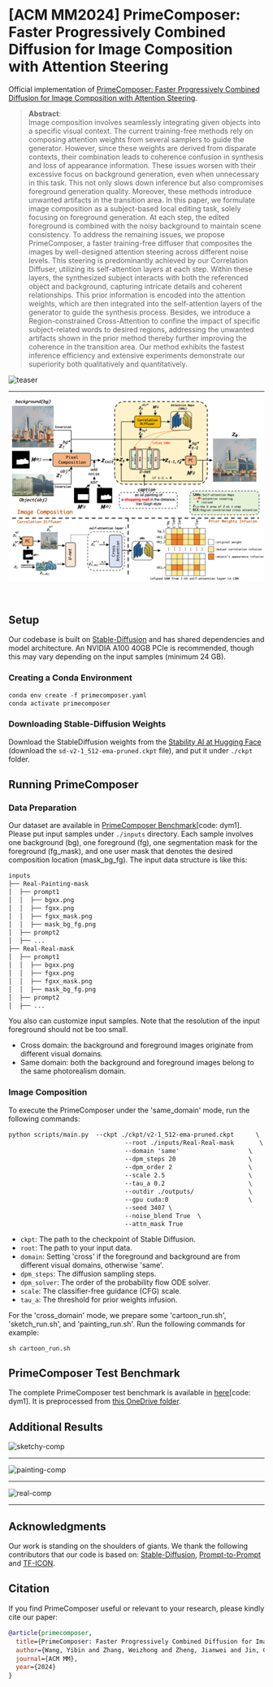 # [ACM MM2024] PrimeComposer: Faster Progressively Combined Diffusion for Image Composition with Attention Steering

Official implementation of [PrimeComposer: Faster Progressively Combined Diffusion for Image Composition with Attention Steering]().


>**Abstract**: <br>
Image composition involves seamlessly integrating given objects into a specific visual context. The current training-free methods rely on composing attention weights from several samplers to guide the generator. However, since these weights are derived from disparate contexts, their combination leads to coherence confusion in synthesis and loss of appearance information. These issues worsen with their excessive focus on background generation, even when unnecessary in this task. This not only slows down inference but also compromises foreground generation quality. Moreover, these methods introduce unwanted artifacts in the transition area. In this paper, we formulate image composition as a subject-based local editing task, solely focusing on foreground generation. At each step, the edited foreground is combined with the noisy background to maintain scene consistency. To address the remaining issues, we propose PrimeComposer, a faster training-free diffuser that composites the images by well-designed attention steering across different noise levels. This steering is predominantly achieved by our Correlation Diffuser, utilizing its self-attention layers at each step. Within these layers, the synthesized subject interacts with both the referenced object and background, capturing intricate details and coherent relationships. This prior information is encoded into the  attention weights, which are then integrated into the self-attention layers of the generator to guide the synthesis process. Besides, we introduce a Region-constrained Cross-Attention to confine the impact of specific subject-related words to desired regions, addressing the unwanted artifacts shown in the prior method thereby further improving the coherence in the transition area. Our method exhibits the fastest inference efficiency and extensive experiments demonstrate our superiority both qualitatively and quantitatively.

![teaser](assets/display.png)

---

</div>

![framework](assets/framework.png)



</div>

<br>

## Setup

Our codebase is built on [Stable-Diffusion](https://github.com/Stability-AI/stablediffusion)
and has shared dependencies and model architecture. An NVIDIA A100 40GB PCIe is recommended, though this may vary depending on the input samples (minimum 24 GB).

### Creating a Conda Environment

```
conda env create -f primecomposer.yaml
conda activate primecomposer
```

### Downloading Stable-Diffusion Weights

Download the StableDiffusion weights from the [Stability AI at Hugging Face](https://huggingface.co/stabilityai/stable-diffusion-2-1-base/blob/main/v2-1_512-ema-pruned.ckpt)
(download the `sd-v2-1_512-ema-pruned.ckpt` file), and put it under `./ckpt` folder.

## Running PrimeComposer

### Data Preparation
Our dataset are available in [PrimeComposer Benchmark](https://pan.baidu.com/s/1j1j3DbY9dz9Oouau6dfU-g?pwd=dym1)[code: dym1]. Please put input samples under `./inputs` directory. Each sample involves one background (bg), one foreground (fg), one segmentation mask for the foreground (fg_mask), and one user mask that denotes the desired composition location (mask_bg_fg). The input data structure is like this:
```
inputs
├── Real-Painting-mask
│  ├── prompt1
│  │  ├── bgxx.png
│  │  ├── fgxx.png
│  │  ├── fgxx_mask.png
│  │  ├── mask_bg_fg.png
│  ├── prompt2
│  ├── ...
├── Real-Real-mask
│  ├── prompt1
│  │  ├── bgxx.png
│  │  ├── fgxx.png
│  │  ├── fgxx_mask.png
│  │  ├── mask_bg_fg.png
│  ├── prompt2
│  ├── ...
```

You also can customize input samples. Note that the resolution of the input foreground should not be too small. 

- Cross domain: the background and foreground images originate from different visual domains.
- Same domain: both the background and foreground images belong to the same photorealism domain.

### Image Composition
To execute the PrimeComposer under the 'same_domain' mode, run the following commands:

```
python scripts/main.py  --ckpt ./ckpt/v2-1_512-ema-pruned.ckpt      \
                                --root ./inputs/Real-Real-mask       \
                                --domain 'same'                   \
                                --dpm_steps 20                    \
                                --dpm_order 2                     \
                                --scale 2.5                       \
                                --tau_a 0.2                       \
                                --outdir ./outputs/               \
                                --gpu cuda:0                      \
                                --seed 3407 \
                                --noise_blend True  \
                                --attn_mask True 
```

- `ckpt`: The path to the checkpoint of Stable Diffusion.
- `root`: The path to your input data.
- `domain`: Setting 'cross' if the foreground and background are from different visual domains, otherwise 'same'. 
- `dpm_steps`: The diffusion sampling steps.
- `dpm_solver`: The order of the probability flow ODE solver.
- `scale`: The classifier-free guidance (CFG) scale.
- `tau_a`: The threshold for prior weights infusion.

For the 'cross_domain' mode, we prepare some 'cartoon_run.sh', 'sketch_run.sh', and 'painting_run.sh'. Run the following commands for example:
```
sh cartoon_run.sh                    
```


## PrimeComposer Test Benchmark

The complete PrimeComposer test benchmark is available in [here](https://pan.baidu.com/s/1j1j3DbY9dz9Oouau6dfU-g?pwd=dym1)[code: dym1]. It is preprocessed from [this OneDrive folder](https://entuedu-my.sharepoint.com/:f:/g/personal/shilin002_e_ntu_edu_sg/EmmCgLm_3OZCssqjaGdvjMwBCIvqfjsyphjqNs7g2DFzQQ?e=JSwOHY). 



## Additional Results

![sketchy-comp](assets/baseline_compare1.png)

---

</div>


![painting-comp](assets/baseline_compare2.png)

---

</div>


![real-comp](assets/baseline_compare3.png)

---

</div>


## Acknowledgments
Our work is standing on the shoulders of giants. We thank the following contributors that our code is based on: [Stable-Diffusion](https://github.com/Stability-AI/stablediffusion), [Prompt-to-Prompt](https://github.com/google/prompt-to-prompt) and [TF-ICON](https://github.com/Shilin-LU/TF-ICON). 

## Citation
If you find PrimeComposer useful or relevant to your research, please kindly cite our paper:

```bibtex
@article{primecomposer,
  title={PrimeComposer: Faster Progressively Combined Diffusion for Image Composition with Attention Steering},
  author={Wang, Yibin and Zhang, Weizhong and Zheng, Jianwei and Jin, Cheng},
  journal={ACM MM},
  year={2024}
}
```
